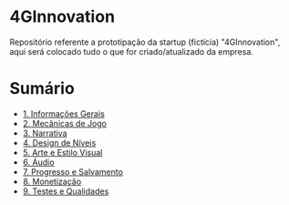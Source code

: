 # 4GInnovation
Repositório referente a prototipação da startup (fictícia) "4GInnovation", aqui será colocado tudo o que for criado/atualizado da empresa.

<h1>Sumário</h1>

- [1. Informações Gerais](https://github.com/giovannasantt/4GInnovation/wiki/1.-Informa%C3%A7%C3%B5es-Gerais)
- [2. Mecânicas de Jogo](https://github.com/giovannasantt/4GInnovation/wiki/2.-Mec%C3%A2nicas-de-Jogo)
- [3. Narrativa](https://github.com/giovannasantt/4GInnovation/wiki/3.-Narrativa)
- [4. Design de Níveis](https://github.com/giovannasantt/4GInnovation/wiki/4.-Design-de-N%C3%ADveis)
- [5. Arte e Estilo Visual](https://github.com/giovannasantt/4GInnovation/wiki/5.-Arte-e-Estilo-Visual)
- [6. Áudio](https://github.com/giovannasantt/4GInnovation/wiki/6.-%C3%81udio)
- [7. Progresso e Salvamento](https://github.com/giovannasantt/4GInnovation/wiki/7.-Progresso-e-Salvamento)
- [8. Monetização](https://github.com/giovannasantt/4GInnovation/wiki/8.-Monetiza%C3%A7%C3%A3o)
- [9. Testes e Qualidades](https://github.com/giovannasantt/4GInnovation/wiki/9.-Testes-e-Qualidades)
